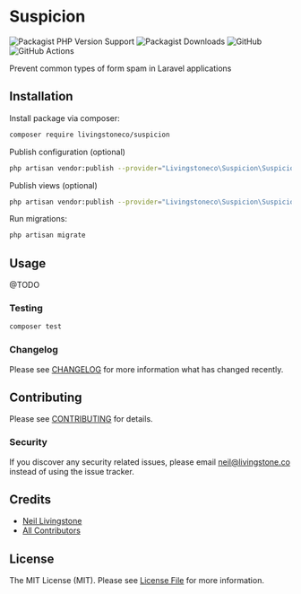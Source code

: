 # Suspicion

![Packagist PHP Version Support](https://img.shields.io/packagist/php-v/livingstoneco/suspicion)
![Packagist Downloads](https://img.shields.io/packagist/dt/livingstoneco/suspicion?label=Downloads)
![GitHub](https://img.shields.io/github/license/livingstoneco/suspicion?label=License)
![GitHub Actions](https://github.com/livingstoneco/suspicion/actions/workflows/main.yml/badge.svg)

Prevent common types of form spam in Laravel applications

## Installation

Install package via composer:

```bash
composer require livingstoneco/suspicion
```

Publish configuration (optional)

```bash
php artisan vendor:publish --provider="Livingstoneco\Suspicion\SuspicionServiceProvider" --tag="config"
```

Publish views (optional)

```bash
php artisan vendor:publish --provider="Livingstoneco\Suspicion\SuspicionServiceProvider" --tag="views"
```

Run migrations:

```bash
php artisan migrate
```

## Usage

@TODO


### Testing

```bash
composer test
```

### Changelog

Please see [CHANGELOG](CHANGELOG.md) for more information what has changed recently.

## Contributing

Please see [CONTRIBUTING](CONTRIBUTING.md) for details.

### Security

If you discover any security related issues, please email neil@livingstone.co instead of using the issue tracker.

## Credits

-   [Neil Livingstone](https://github.com/nlivingstone)
-   [All Contributors](../../contributors)

## License

The MIT License (MIT). Please see [License File](LICENSE.md) for more information.

